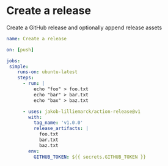 # Create a release
Create a GitHub release and optionally append release assets

```yml
name: Create a release

on: [push]

jobs:
 simple:
    runs-on: ubuntu-latest
    steps:
      - run: |
          echo "foo" > foo.txt
          echo "bar" > bar.txt
          echo "bax" > baz.txt

      - uses: jakob-lilliemarck/action-release@v1
        with:
          tag_name: 'v1.0.0'
          release_artifacts: |
            foo.txt
            bar.txt
            baz.txt
        env:
          GITHUB_TOKEN: ${{ secrets.GITHUB_TOKEN }}

```